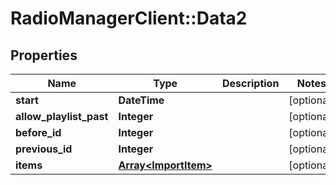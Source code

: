 # RadioManagerClient::Data2

## Properties
Name | Type | Description | Notes
------------ | ------------- | ------------- | -------------
**start** | **DateTime** |  | [optional] 
**allow_playlist_past** | **Integer** |  | [optional] 
**before_id** | **Integer** |  | [optional] 
**previous_id** | **Integer** |  | [optional] 
**items** | [**Array&lt;ImportItem&gt;**](ImportItem.md) |  | [optional] 


